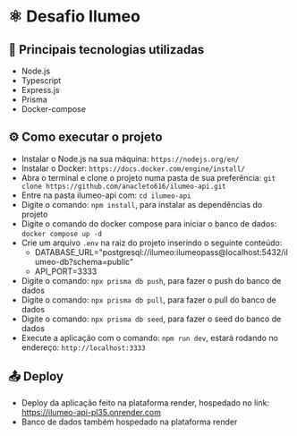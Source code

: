 # ⚛️ Desafio Ilumeo

## 🚀 Principais tecnologias utilizadas

- Node.js
- Typescript
- Express.js
- Prisma
- Docker-compose

## ⚙️ Como executar o projeto

- Instalar o Node.js na sua máquina: `https://nodejs.org/en/`
- Instalar o Docker: `https://docs.docker.com/engine/install/`
- Abra o terminal e clone o projeto numa pasta de sua preferência: `git clone https://github.com/anacleto616/ilumeo-api.git`
- Entre na pasta ilumeo-api com: `cd ilumeo-api`
- Digite o comando: `npm install`, para instalar as dependências do projeto
- Digite o comando do docker compose para iniciar o banco de dados: `docker compose up -d`
- Crie um arquivo `.env` na raiz do projeto inserindo o seguinte conteúdo:
  - DATABASE_URL="postgresql://ilumeo:ilumeopass@localhost:5432/ilumeo-db?schema=public"
  - API_PORT=3333
- Digite o comando: `npx prisma db push`, para fazer o push do banco de dados
- Digite o comando: `npx prisma db pull`, para fazer o pull do banco de dados
- Digite o comando: `npx prisma db seed`, para fazer o seed do banco de dados
- Execute a aplicação com o comando: `npm run dev`, estará rodando no endereço: `http://localhost:3333`

## 📤️ Deploy
  - Deploy da aplicação feito na plataforma render, hospedado no link: https://ilumeo-api-pl35.onrender.com
  - Banco de dados também hospedado na plataforma render

